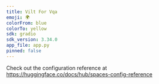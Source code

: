 ```yaml
---
title: Vilt For Vqa
emoji: 🌍
colorFrom: blue
colorTo: yellow
sdk: gradio
sdk_version: 3.34.0
app_file: app.py
pinned: false
---
```


Check out the configuration reference at https://huggingface.co/docs/hub/spaces-config-reference
